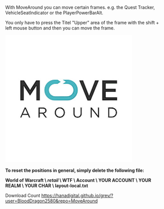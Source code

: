 With MoveAround you can move certain frames. e.g. the Quest Tracker, VehicleSeatIndicator or the PlayerPowerBarAlt.

You only have to press the Titel "Upper" area of the frame with the shift + left mouse button and then you can move the frame.

![Vorschau](https://raw.githubusercontent.com/BloodDragon2580/MoveAround/master/MoveAroundLogo.jpg) 
 

**To reset the positions in general, simply delete the following file:**

**World of Warcraft \ _retail_ \ WTF \ Account \ YOUR ACCOUNT \ YOUR REALM \ YOUR CHAR \ layout-local.txt** 

Download Count https://hanadigital.github.io/grev/?user=BloodDragon2580&repo=MoveAround
